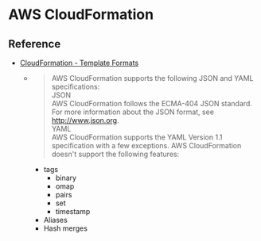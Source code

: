 # AWS CloudFormation 

## Reference 
- [CloudFormation - Template Formats](https://docs.aws.amazon.com/AWSCloudFormation/latest/UserGuide/template-formats.html)
    - >  AWS CloudFormation supports the following JSON and YAML specifications:  
    JSON  
    AWS CloudFormation follows the ECMA-404 JSON standard. For more information about the JSON format, see http://www.json.org.  
    YAML  
    AWS CloudFormation supports the YAML Version 1.1 specification with a few exceptions. AWS CloudFormation doesn't support the following features:  
        - tags
            - binary
            - omap
            - pairs
            - set
            - timestamp
        - Aliases
        - Hash merges
        


